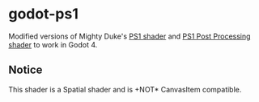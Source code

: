# godot-ps1

Modified versions of Mighty Duke's [PS1 shader](https://godotshaders.com/shader/ps1-shader/) and [PS1 Post Processing shader](https://godotshaders.com/shader/ps1-post-processing/) to work in Godot 4.

## Notice
This shader is a Spatial shader and is +NOT* CanvasItem compatible.